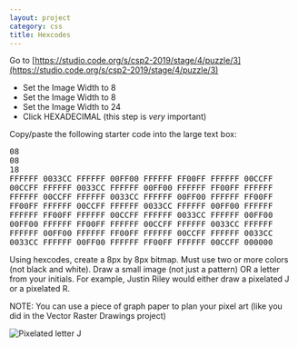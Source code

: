 ```yaml
---
layout: project
category: css
title: Hexcodes
---
```


Go to [https://studio.code.org/s/csp2-2019/stage/4/puzzle/3](https://studio.code.org/s/csp2-2019/stage/4/puzzle/3)
  - Set the Image Width to 8
  - Set the Image Width to 8
  - Set the Image Width to 24
  - Click HEXADECIMAL (this step is *very* important)


Copy/paste the following starter code into the large text box:
<pre>
08
08
18
FFFFFF 0033CC FFFFFF 00FF00 FFFFFF FF00FF FFFFFF 00CCFF
00CCFF FFFFFF 0033CC FFFFFF 00FF00 FFFFFF FF00FF FFFFFF
FFFFFF 00CCFF FFFFFF 0033CC FFFFFF 00FF00 FFFFFF FF00FF
FF00FF FFFFFF 00CCFF FFFFFF 0033CC FFFFFF 00FF00 FFFFFF
FFFFFF FF00FF FFFFFF 00CCFF FFFFFF 0033CC FFFFFF 00FF00
00FF00 FFFFFF FF00FF FFFFFF 00CCFF FFFFFF 0033CC FFFFFF
FFFFFF 00FF00 FFFFFF FF00FF FFFFFF 00CCFF FFFFFF 0033CC
0033CC FFFFFF 00FF00 FFFFFF FF00FF FFFFFF 00CCFF 000000
</pre>

Using hexcodes, create a 8px by 8px bitmap. Must use two or more colors (not black and white). Draw a small image (not just a pattern) OR a letter from your initials. For example, Justin Riley would either draw a pixelated J or a pixelated R.

NOTE: You can use a piece of graph paper to plan your pixel art (like you did in the Vector Raster Drawings project)

![Pixelated letter J](/wd\css\hexcodepixels.png)

